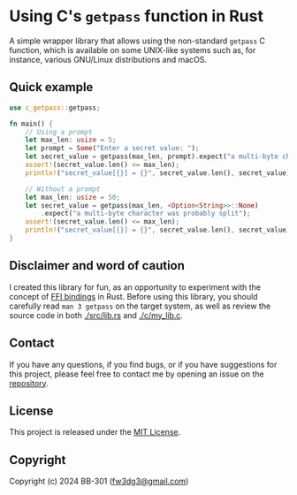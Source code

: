 # Using C's `getpass` function in Rust

A simple wrapper library that allows using the non-standard `getpass` C function, which is available on some UNIX-like systems such as, for instance, various GNU/Linux distributions and macOS.

## Quick example

```rust
use c_getpass::getpass;

fn main() {
    // Using a prompt
    let max_len: usize = 5;
    let prompt = Some("Enter a secret value: ");
    let secret_value = getpass(max_len, prompt).expect("a multi-byte character was probably split");
    assert!(secret_value.len() <= max_len);
    println!("secret_value[{}] = {}", secret_value.len(), secret_value);

    // Without a prompt
    let max_len: usize = 50;
    let secret_value = getpass(max_len, <Option<String>>::None)
        .expect("a multi-byte character was probably split");
    assert!(secret_value.len() <= max_len);
    println!("secret_value[{}] = {}", secret_value.len(), secret_value);
}
```

## Disclaimer and word of caution

I created this library for fun, as an opportunity to experiment with the concept of [FFI bindings](https://doc.rust-lang.org/nomicon/ffi.html) in Rust. Before using this library, you should carefully read `man 3 getpass` on the target system, as well as review the source code in both [./src/lib.rs](https://github.com/BB-301/c-getpass-in-rust/blob/main/src/lib.rs) and [./c/my_lib.c](https://github.com/BB-301/c-getpass-in-rust/blob/main/c/my_lib.c).

## Contact

If you have any questions, if you find bugs, or if you have suggestions for this project, please feel free to contact me by opening an issue on the [repository](https://github.com/BB-301/c-getpass-in-rust/issues).

## License

This project is released under the [MIT License](https://github.com/BB-301/c-getpass-in-rust/blob/main/LICENSE).

## Copyright

Copyright (c) 2024 BB-301 (fw3dg3@gmail.com)
